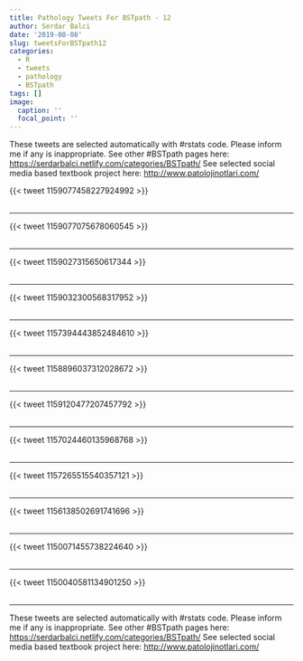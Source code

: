 ```yaml
---
title: Pathology Tweets For BSTpath - 12
author: Serdar Balci
date: '2019-08-08'
slug: tweetsForBSTpath12
categories:
  - R
  - tweets
  - pathology
  - BSTpath
tags: []
image:
  caption: ''
  focal_point: ''
---
```



These tweets are selected automatically with #rstats code. Please inform me if any is inappropriate.
See other #BSTpath pages here: https://serdarbalci.netlify.com/categories/BSTpath/ 
See selected social media based textbook project here: http://www.patolojinotlari.com/

{{< tweet 1159077458227924992 >}}
<br>
<br>
<hr>
{{< tweet 1159077075678060545 >}}
<br>
<br>
<hr>
{{< tweet 1159027315650617344 >}}
<br>
<br>
<hr>
{{< tweet 1159032300568317952 >}}
<br>
<br>
<hr>
{{< tweet 1157394443852484610 >}}
<br>
<br>
<hr>
{{< tweet 1158896037312028672 >}}
<br>
<br>
<hr>
{{< tweet 1159120477207457792 >}}
<br>
<br>
<hr>
{{< tweet 1157024460135968768 >}}
<br>
<br>
<hr>
{{< tweet 1157265515540357121 >}}
<br>
<br>
<hr>
{{< tweet 1156138502691741696 >}}
<br>
<br>
<hr>
{{< tweet 1150071455738224640 >}}
<br>
<br>
<hr>
{{< tweet 1150040581134901250 >}}
<br>
<br>
<hr>


These tweets are selected automatically with #rstats code. Please inform me if any is inappropriate.
See other #BSTpath pages here: https://serdarbalci.netlify.com/categories/BSTpath/ 
See selected social media based textbook project here: http://www.patolojinotlari.com/
